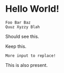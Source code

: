 # Hello World!

<!-- marksub: data1.txt -->
```text
Foo Bar Baz
Quuz Xyzzy Blah
```
Should see this.

<!-- marksub: data2.txt -->
Keep this.
```text
More input to replace!
```
This is also present.